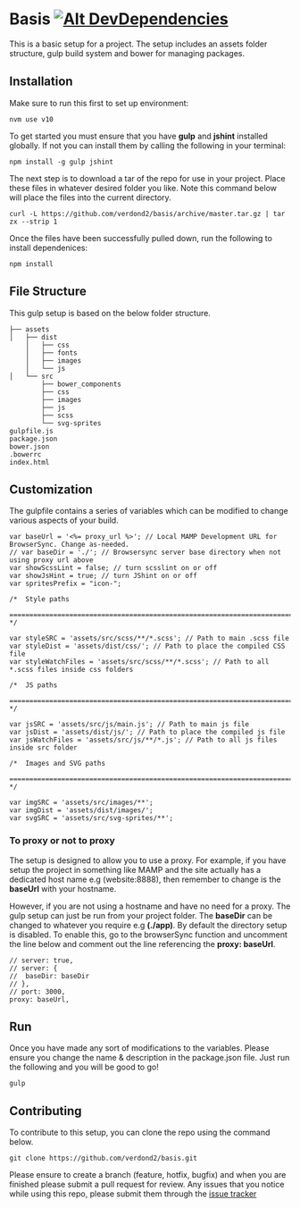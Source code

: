 
# Basis [![Alt DevDependencies](https://david-dm.org/verdond2/basis.svg)](https://david-dm.org/verdond2/basis/) 
This is a basic setup for a project. The setup includes an assets folder structure, gulp build system and bower for managing packages.

## Installation

Make sure to run this first to set up environment:

```
nvm use v10
```

To get started you must ensure that you have **gulp** and **jshint** installed globally. If not you can install them by calling the following in your terminal:

```
npm install -g gulp jshint
```

The next step is to download a tar of the repo for use in your project. Place these files in whatever desired folder you like. Note this command below will place the files into the current directory.

```
curl -L https://github.com/verdond2/basis/archive/master.tar.gz | tar zx --strip 1 
```

Once the files have been successfully pulled down, run the following to install dependenices:

```
npm install
```

## File Structure

This gulp setup is based on the below folder structure. 

```
├── assets
│	├── dist
	│   ├── css
	│   ├── fonts
	│   ├── images
	│   └── js
│	└── src
	    ├── bower_components
	    ├── css
	    ├── images
	    ├── js
	    ├── scss
	    └── svg-sprites
gulpfile.js
package.json
bower.json
.bowerrc
index.html
```

## Customization

The gulpfile contains a series of variables which can be modified to change various aspects of your build. 

```
var baseUrl = '<%= proxy_url %>'; // Local MAMP Development URL for BrowserSync. Change as-needed. 
// var baseDir = './'; // Browsersync server base directory when not using proxy url above
var showScssLint = false; // turn scsslint on or off
var showJsHint = true; // turn JShint on or off
var spritesPrefix = "icon-";

/*  Style paths
    ========================================================================== */

var styleSRC = 'assets/src/scss/**/*.scss'; // Path to main .scss file
var styleDist = 'assets/dist/css/'; // Path to place the compiled CSS file
var styleWatchFiles = 'assets/src/scss/**/*.scss'; // Path to all *.scss files inside css folders

/*  JS paths
    ========================================================================== */

var jsSRC = 'assets/src/js/main.js'; // Path to main js file
var jsDist = 'assets/dist/js/'; // Path to place the compiled js file
var jsWatchFiles = 'assets/src/js/**/*.js'; // Path to all js files inside src folder

/*  Images and SVG paths
    ========================================================================== */

var imgSRC = 'assets/src/images/**';
var imgDist = 'assets/dist/images/';
var svgSRC = 'assets/src/svg-sprites/**';

```

### To proxy or not to proxy

The setup is designed to allow you to use a proxy. For example, if you have setup the project in something like MAMP and the site actually has a dedicated host name e.g (website:8888), then remember to change is the **baseUrl** with your hostname.

However, if you are not using a hostname and have no need for a proxy. The gulp setup can just be run from your project folder. The **baseDir** can be changed to whatever you require e.g **(./app)**. By default the directory setup is disabled. To enable this, go to the browserSync function and uncomment the line below and comment out the line referencing the **proxy: baseUrl**.

```
// server: true,
// server: {
//  baseDir: baseDir
// },
// port: 3000,
proxy: baseUrl,
```


## Run 

Once you have made any sort of modifications to the variables. Please ensure you change the name & description in the package.json file.
Just run the following and you will be good to go!

```
gulp
```

## Contributing

To contribute to this setup, you can clone the repo using the command below. 

```
git clone https://github.com/verdond2/basis.git
```

Please ensure to create a branch (feature, hotfix, bugfix) and when you are finished please submit a pull request for review. Any issues that you notice while using this repo, please submit them through the [issue tracker](https://github.com/verdond2/basis/issues)


